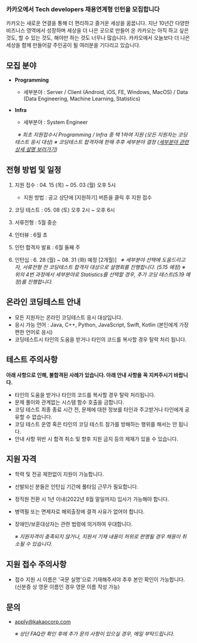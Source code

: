 ### 카카오에서 Tech developers 채용연계형 인턴을 모집합니다

카카오는 새로운 연결을 통해 더 편리하고 즐거운 세상을 꿈꿉니다. 지난 10년간 다양한 비즈니스 영역에서 성장하며 세상을 더 나은 곳으로 만들어 온 카카오는 아직 하고 싶은 것도, 할 수 있는 것도, 해야만 하는 것도 너무나 많습니다. 카카오에서 오늘보다 더 나은 세상을 함께 만들어갈 주인공이 될 여러분을 기다리고 있습니다.

모집 분야
-----

*   **Programming**

    *   세부분야 : Server / Client (Android, iOS, FE, Windows, MacOS) / Data (Data Engineering, Machine Learning, Statistics)
*   **Infra**

    *   세부분야 : System Engineer

     
    _※ 최초 지원접수시 Programming / Infra 중 택 1하여 지원 (모든 지원자는 코딩테스트 응시 대상)_
    _※ 코딩테스트 합격자에 한해 추후 세부분야 결정 ([세부분야 관련 상세 설명 보러가기](https://careers.kakao.com/jobs/P-11980))_


전형 방법 및 일정
----------

1.  지원 접수 : 04. 15 (목) ~ 05. 03 (월) 오후 5시

    *   지원 방법 : 공고 상단에 \[지원하기\] 버튼을 클릭 후 지원 접수
2.  코딩 테스트 : 05. 08 (토) 오후 2시 ~ 오후 6시

3.  서류전형 : 5월 중순

4.  인터뷰 : 6월 초

5.  인턴 합격자 발표 : 6월 둘째 주

6.  인턴십 : 6. 28 (월) ~ 08. 31 (화) 예정 \[2개월)\]
     
    _※ 세부분야 선택에 도움드리고자, 서류전형 전 코딩테스트 합격자 대상으로 설명회를 진행합니다. (5.15 예정)_
    _※ 위의 4번 과정에서 세부분야로 Statistics를 선택할 경우, 추가 코딩 테스트(5.19 예정)를 진행합니다._


온라인 코딩테스트 안내
------------

*   모든 지원자는 온라인 코딩테스트 응시 대상입니다.
*   응시 가능 언어 : Java, C++, Python, JavaScript, Swift, Kotlin (본인에게 가장 편한 언어로 응시)
*   코딩테스트시 타인의 도움을 받거나 타인의 코드를 복사할 경우 탈락 처리 됩니다.

테스트 주의사항
--------

**아래 사항으로 인해, 불합격된 사례가 있습니다. 아래 안내 사항을 꼭 지켜주시기 바랍니다.**

*   타인의 도움을 받거나 타인의 코드를 복사할 경우 탈락 처리됩니다.
*   문제 풀이와 관계없는 시스템 함수 호출을 금합니다.
*   코딩 테스트 최종 종료 시간 전, 문제에 대한 정보를 타인과 주고받거나 타인에게 공유할 수 없습니다.
*   코딩 테스트 운영 혹은 타인의 코딩 테스트 참가를 방해하는 행위를 해서는 안 됩니다.
*   안내 사항 위반 시 합격 취소 및 향후 지원 금지 등의 제재가 있을 수 있습니다.

지원 자격
-----

*   학력 및 전공 제한없이 지원이 가능합니다.
*   선발되신 분들은 인턴십 기간에 풀타임 근무가 필요합니다.
*   정직원 전환 시 1년 이내(2022년 8월 말일까지) 입사가 가능해야 합니다.
*   병역필 또는 면제자로 해외출장에 결격 사유가 없어야 합니다.
*   장애인/보훈대상자는 관련 법령에 의거하여 우대합니다.

    _※ 지원자격이 충족되지 않거나, 지원서 기재 내용이 허위로 판명될 경우 채용이 취소될 수 있습니다._


지원 접수 주의사항
----------

*   접수 지원 시 이름은 '국문 실명'으로 기재해주셔야 추후 본인 확인이 가능합니다. (신분증 상 영문 이름인 경우 영문 이름 작성 가능)

문의
--

*   [apply@kakaocorp.com](mailto:apply@kakaocorp.com)

    _※ 상단 FAQ란 확인 후에 추가 문의 사항이 있으실 경우, 메일 부탁드립니다._